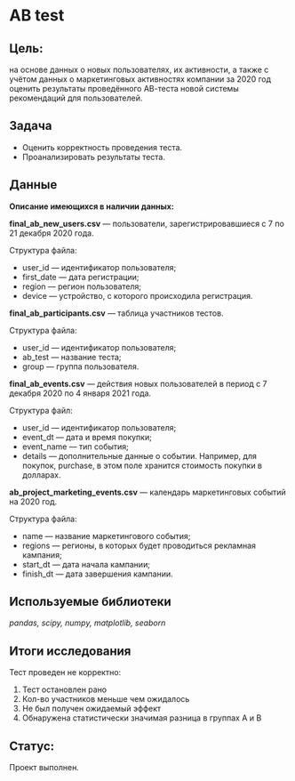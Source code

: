 # AB test

## Цель:

на основе данных о новых пользователях, их активности, а также с учётом данных о маркетинговых активностях компании за 2020 год оценить результаты проведённого АВ-теста новой системы рекомендаций для пользователей.

## Задача

- Оценить корректность проведения теста.
- Проанализировать результаты теста.

## Данные

**Описание имеющихся в наличии данных:**

**final_ab_new_users.csv** — пользователи, зарегистрировавшиеся с 7 по 21 декабря 2020 года.

Структура файла:

- user_id — идентификатор пользователя;
- first_date — дата регистрации;
- region — регион пользователя;
- device — устройство, с которого происходила регистрация.

**final_ab_participants.csv** — таблица участников тестов.

Структура файла:

- user_id — идентификатор пользователя;
- ab_test — название теста;
- group — группа пользователя.

**final_ab_events.csv** — действия новых пользователей в период с 7 декабря 2020 по 4 января 2021 года.

Структура файл:

- user_id — идентификатор пользователя;
- event_dt — дата и время покупки;
- event_name — тип события;
- details — дополнительные данные о событии. Например, для покупок, purchase, в этом поле хранится стоимость покупки в долларах.

**ab_project_marketing_events.csv** — календарь маркетинговых событий на 2020 год.

Структура файла:

- name — название маркетингового события;
- regions — регионы, в которых будет проводиться рекламная кампания;
- start_dt — дата начала кампании;
- finish_dt — дата завершения кампании.

## Используемые библиотеки

*pandas, scipy, numpy, matplotlib, seaborn*

## Итоги исследования

Тест проведен не корректно:
1. Тест остановлен рано 
2. Кол-во участников меньше чем ожидалось
3. Не был получен ожидаемый эффект
4. Обнаружена статистически значимая разница в группах А и В

## Статус:

Проект выполнен.
